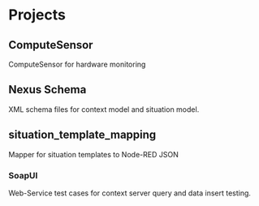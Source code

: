 

# Projects

## ComputeSensor

ComputeSensor for hardware monitoring

## Nexus Schema

XML schema files for context model and situation model. 


## situation_template_mapping

Mapper for situation templates to Node-RED JSON



### SoapUI

Web-Service test cases for context server query and data insert testing.
